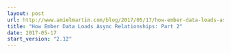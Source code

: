 ```yaml
---
layout: post
url: http://www.amielmartin.com/blog/2017/05/17/how-ember-data-loads-async-relationships-part-2/
title: "How Ember Data Loads Async Relationships: Part 2"
date: 2017-05-17
start_version: "2.12"
---
```

